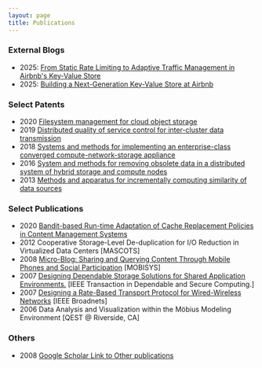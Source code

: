 ```yaml
---
layout: page
title: Publications
---
```


### External Blogs

* 2025: [From Static Rate Limiting to Adaptive Traffic Management in Airbnb's Key-Value Store](https://medium.com/airbnb-engineering/from-static-rate-limiting-to-adaptive-traffic-management-in-airbnbs-key-value-store-29362764e5c2)
* 2025: [Building a Next-Generation Key-Value Store at Airbnb](https://medium.com/airbnb-engineering/building-a-next-generation-key-value-store-at-airbnb-0de8465ba354)

### Select Patents

* 2020 [Filesystem management for cloud object storage](https://patents.google.com/patent/US20200089607A1/en)
* 2019 [Distributed quality of service control for inter-cluster data transmission](https://patents.google.com/patent/US20190306080A1/en)
* 2018 [Systems and methods for implementing an enterprise-class converged compute-network-storage appliance](https://patents.google.com/patent/US9965203B1/en)
* 2016 [System and methods for removing obsolete data in a distributed system of hybrid storage and compute nodes](https://patents.google.com/patent/US9448927B1/en)
* 2013 [Methods and apparatus for incrementally computing similarity of data sources](https://patents.google.com/patent/US8364716B2/en)

### Select Publications

* 2020 [Bandit-based Run-time Adaptation of Cache Replacement Policies in Content Management Systems](https://ieeexplore.ieee.org/document/9394359)
* 2012 Cooperative Storage-Level De-duplication for I/O Reduction in Virtualized Data Centers [MASCOTS]
* 2008 [Micro-Blog: Sharing and Querying Content Through Mobile Phones and Social Participation](https://dl.acm.org/doi/10.1145/1378600.1378620) [MOBISYS]
* 2007 [Designing Dependable Storage Solutions for Shared Application Environments.](https://www.perform.illinois.edu/Papers/USAN_papers/07GAO02.pdf) [IEEE Transaction in Dependable and Secure Computing.]
* 2007 [Designing a Rate-Based Transport Protocol for Wired-Wireless Networks](https://www.perform.illinois.edu/Papers/USAN_papers/07GAO04.pdf) [IEEE Broadnets]
* 2006 Data Analysis and Visualization within the Möbius Modeling Environment [QEST @ Riverside, CA]

### Others

* 2008 [Google Scholar Link to Other publications](https://scholar.google.com/citations?user=CkQBhzcAAAAJ&hl=en)
